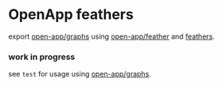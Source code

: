 # OpenApp feathers

export [open-app/graphs](https://github.com/open-app/graphs) using [open-app/feather](https://github.com/open-app/feather) and [feathers](http://feathersjs.com).

### work in progress

see `test` for usage using [open-app/graphs](https://github.com/open-app/graphs).
